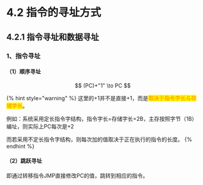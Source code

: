 # 4.2 指令的寻址方式

## 4.2.1 指令寻址和数据寻址

### 1、指令寻址

#### （1）顺序寻址

$$
(PC)+"1" \to PC
$$

{% hint style="warning" %}
这里的+1并不是直接+1，而是<mark style="color:orange;">**取决于指令字长与存储字长**</mark>。

例如：系统采用定长指令字结构，指令字长=存储字长=2B，主存按照字节（1B）编址，则实际上PC每次是+2

而若采用不定长指令字结构，则每次加的值取决于正在执行的指令的长度。
{% endhint %}

#### （2）跳跃寻址

即通过转移指令JMP直接修改PC的值，跳转到相应的指令。
